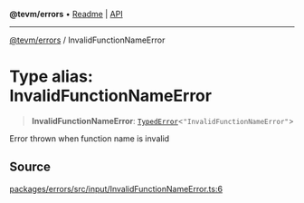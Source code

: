 **@tevm/errors** • [Readme](../README.md) \| [API](../globals.md)

***

[@tevm/errors](../README.md) / InvalidFunctionNameError

# Type alias: InvalidFunctionNameError

> **InvalidFunctionNameError**: [`TypedError`](TypedError.md)\<`"InvalidFunctionNameError"`\>

Error thrown when function name is invalid

## Source

[packages/errors/src/input/InvalidFunctionNameError.ts:6](https://github.com/evmts/tevm-monorepo/blob/main/packages/errors/src/input/InvalidFunctionNameError.ts#L6)
